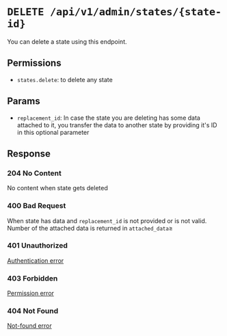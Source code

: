 # `DELETE /api/v1/admin/states/{state-id}`
You can delete a state using this endpoint.


## Permissions
- `states.delete`: to delete any state

## Params

- `replacement_id`: In case the state you are deleting has some data attached to it, you transfer the data to another state by providing it's ID in this optional parameter

## Response

### 204 No Content
 No content when state gets deleted

### 400 Bad Request
 When state has data and `replacement_id` is not provided or is not valid. Number of the attached data is returned in `attached_data`≥

### 401 Unauthorized
[Authentication error](../../authentication-errors.md)

### 403 Forbidden
[Permission error](../../permission-errors.md)

### 404 Not Found
[Not-found error](../../not-found-errors.md)

